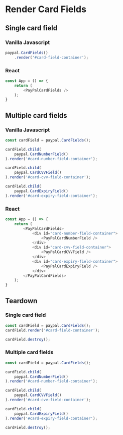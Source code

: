 # Render Card Fields

## Single card field

### Vanilla Javascript

```javascript
paypal.CardFields()
    .render('#card-field-container');
```

### React

```javascript
const App = () => {
    return (
        <PayPalCardFields />
    );
}
```

## Multiple card fields

### Vanilla Javascript

```javascript
const cardField = paypal.CardFields();

cardField.child(
    paypal.CardNumberField()
).render('#card-number-field-container');

cardField.child(
    paypal.CardCVVField()
).render('#card-cvv-field-container');

cardField.child(
    paypal.CardExpiryField()
).render('#card-expiry-field-container');
```

### React

```javascript
const App = () => {
    return (
        <PayPalCardFields>
            <div id="card-number-field-container">
                <PayPalCardNumberField />
            </div>
            <div id="card-cvv-field-container">
                <PayPalCardCVVField />
            </div>
            <div id="card-expiry-field-container">
                <PayPalCardExpiryField />
            </div>
        </PayPalCardFields>
    );
}
```

## Teardown

### Single card field

```javascript
const cardField = paypal.CardFields();
cardField.render('#card-field-container');

cardField.destroy();
```

### Multiple card fields

```javascript
const cardField = paypal.CardFields();

cardField.child(
    paypal.CardNumberField()
).render('#card-number-field-container');

cardField.child(
    paypal.CardCVVField()
).render('#card-cvv-field-container');

cardField.child(
    paypal.CardExpiryField()
).render('#card-expiry-field-container');

cardField.destroy();
```